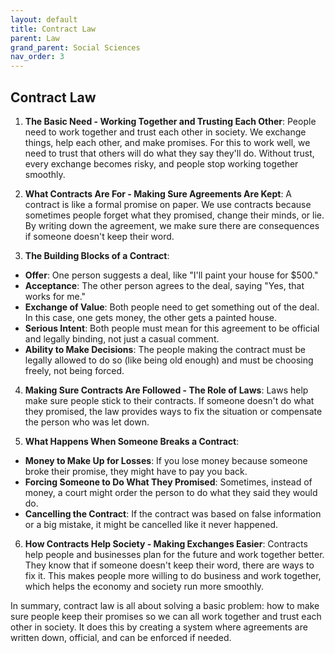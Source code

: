 ```yaml
---
layout: default
title: Contract Law
parent: Law
grand_parent: Social Sciences
nav_order: 3
---
```


## Contract Law

1. **The Basic Need - Working Together and Trusting Each Other**: People need to work together and trust each other in society. We exchange things, help each other, and make promises. For this to work well, we need to trust that others will do what they say they'll do. Without trust, every exchange becomes risky, and people stop working together smoothly.

2. **What Contracts Are For - Making Sure Agreements Are Kept**: A contract is like a formal promise on paper. We use contracts because sometimes people forget what they promised, change their minds, or lie. By writing down the agreement, we make sure there are consequences if someone doesn't keep their word.

3. **The Building Blocks of a Contract**:
* **Offer**: One person suggests a deal, like "I'll paint your house for $500."
* **Acceptance**: The other person agrees to the deal, saying "Yes, that works for me."
* **Exchange of Value**: Both people need to get something out of the deal. In this case, one gets money, the other gets a painted house.
* **Serious Intent**: Both people must mean for this agreement to be official and legally binding, not just a casual comment.
* **Ability to Make Decisions**: The people making the contract must be legally allowed to do so (like being old enough) and must be choosing freely, not being forced.

4. **Making Sure Contracts Are Followed - The Role of Laws**: Laws help make sure people stick to their contracts. If someone doesn't do what they promised, the law provides ways to fix the situation or compensate the person who was let down.

5. **What Happens When Someone Breaks a Contract**:
* **Money to Make Up for Losses**: If you lose money because someone broke their promise, they might have to pay you back.
* **Forcing Someone to Do What They Promised**: Sometimes, instead of money, a court might order the person to do what they said they would do.
* **Cancelling the Contract**: If the contract was based on false information or a big mistake, it might be cancelled like it never happened.

6. **How Contracts Help Society - Making Exchanges Easier**: Contracts help people and businesses plan for the future and work together better. They know that if someone doesn't keep their word, there are ways to fix it. This makes people more willing to do business and work together, which helps the economy and society run more smoothly.

In summary, contract law is all about solving a basic problem: how to make sure people keep their promises so we can all work together and trust each other in society. It does this by creating a system where agreements are written down, official, and can be enforced if needed.

